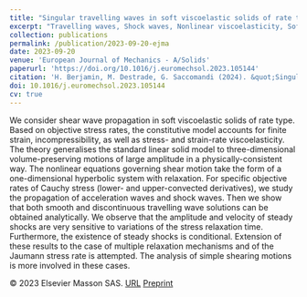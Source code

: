 ```yaml
---
title: "Singular travelling waves in soft viscoelastic solids of rate type"
excerpt: "Travelling waves, Shock waves, Nonlinear viscoelasticity, Soft solids, Hyperbolic systems"
collection: publications
permalink: /publication/2023-09-20-ejma
date: 2023-09-20
venue: 'European Journal of Mechanics - A/Solids'
paperurl: 'https://doi.org/10.1016/j.euromechsol.2023.105144'
citation: 'H. Berjamin, M. Destrade, G. Saccomandi (2024). &quot;Singular travelling waves in soft viscoelastic solids of rate type&quot;, <i>European Journal of Mechanics - A/Solids</i> 103, 105144.'
doi: 10.1016/j.euromechsol.2023.105144
cv: true
---
```


We consider shear wave propagation in soft viscoelastic solids of rate type. Based on objective stress rates, the constitutive model accounts for finite strain, incompressibility, as well as stress- and strain-rate viscoelasticity. The theory generalises the standard linear solid model to three-dimensional volume-preserving motions of large amplitude in a physically-consistent way. The nonlinear equations governing shear motion take the form of a one-dimensional hyperbolic system with relaxation. For specific objective rates of Cauchy stress (lower- and upper-convected derivatives), we study the propagation of acceleration waves and shock waves. Then we show that both smooth and discontinuous travelling wave solutions can be obtained analytically. We observe that the amplitude and velocity of steady shocks are very sensitive to variations of the stress relaxation time. Furthermore, the existence of steady shocks is conditional. Extension of these results to the case of multiple relaxation mechanisms and of the Jaumann stress rate is attempted. The analysis of simple shearing motions is more involved in these cases.

© 2023 Elsevier Masson SAS. [URL](https://www.sciencedirect.com/science/article/pii/S099775382300236X) [Preprint](https://doi.org/10.48550/arXiv.2306.00719)